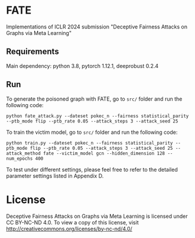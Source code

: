 # FATE
Implementations of ICLR 2024 submission "Deceptive Fairness Attacks on Graphs via Meta Learning"

## Requirements
Main dependency: python 3.8, pytorch 1.12.1, deeprobust 0.2.4

## Run
To generate the poisoned graph with FATE, go to `src/` folder and run the following code:
```
python fate_attack.py --dateset pokec_n --fairness statistical_parity --ptb_mode flip --ptb_rate 0.05 --attack_steps 3 --attack_seed 25 
```

To train the victim model, go to `src/` folder and run the following code:
```
python train.py --dateset pokec_n --fairness statistical_parity --ptb_mode flip --ptb_rate 0.05 --attack_steps 3 --attack_seed 25 --attack_method fate --victim_model gcn --hidden_dimension 128 --num_epochs 400 
```

To test under different settings, please feel free to refer to the detailed parameter settings listed in Appendix D.


# License
Deceptive Fairness Attacks on Graphs via Meta Learning is licensed under CC BY-NC-ND 4.0. To view a copy of this license, visit http://creativecommons.org/licenses/by-nc-nd/4.0/